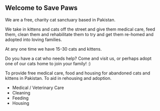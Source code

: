 ## Welcome to Save Paws

We are a free, charity cat sanctuary based in Pakistan.

We take in kittens and cats off the street and give them medical care, feed them, clean them and rehabilitate them to try and get them re-homed and adopted into loving families.

At any one time we have 15-30 cats and kittens. 

Do you have a cat who needs help? Come and visit us, or perhaps adopt one of our cats home to join your family! :)

To provide free medical care, food and housing for abandoned cats and kittens in Pakistan. To aid in rehousing and adoption. 

- Medical / Veterinary Care
- Cleaning
- Feeding
- Housing
